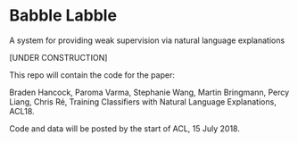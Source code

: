 # Babble Labble
A system for providing weak supervision via natural language explanations

[UNDER CONSTRUCTION]

This repo will contain the code for the paper:

Braden Hancock, Paroma Varma, Stephanie Wang, Martin Bringmann, Percy Liang, Chris Ré, Training Classifiers with Natural Language Explanations, ACL18.

Code and data will be posted by the start of ACL, 15 July 2018.
